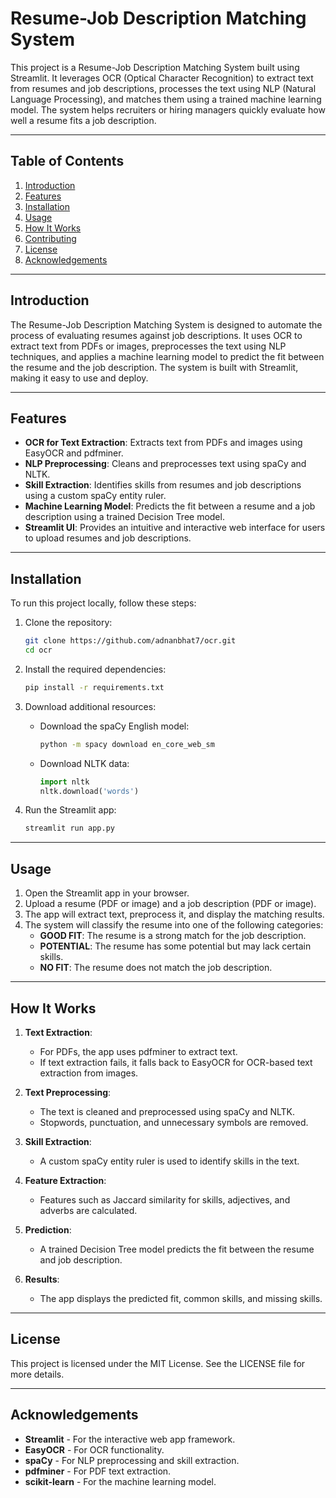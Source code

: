 # Resume-Job Description Matching System

This project is a Resume-Job Description Matching System built using Streamlit. It leverages OCR (Optical Character Recognition) to extract text from resumes and job descriptions, processes the text using NLP (Natural Language Processing), and matches them using a trained machine learning model. The system helps recruiters or hiring managers quickly evaluate how well a resume fits a job description.

---

## Table of Contents
1. [Introduction](#introduction)
2. [Features](#features)
3. [Installation](#installation)
4. [Usage](#usage)
5. [How It Works](#how-it-works)
6. [Contributing](#contributing)
7. [License](#license)
8. [Acknowledgements](#acknowledgements)

---

## Introduction
The Resume-Job Description Matching System is designed to automate the process of evaluating resumes against job descriptions. It uses OCR to extract text from PDFs or images, preprocesses the text using NLP techniques, and applies a machine learning model to predict the fit between the resume and the job description. The system is built with Streamlit, making it easy to use and deploy.

---

## Features
- **OCR for Text Extraction**: Extracts text from PDFs and images using EasyOCR and pdfminer.
- **NLP Preprocessing**: Cleans and preprocesses text using spaCy and NLTK.
- **Skill Extraction**: Identifies skills from resumes and job descriptions using a custom spaCy entity ruler.
- **Machine Learning Model**: Predicts the fit between a resume and a job description using a trained Decision Tree model.
- **Streamlit UI**: Provides an intuitive and interactive web interface for users to upload resumes and job descriptions.

---

## Installation
To run this project locally, follow these steps:

1. Clone the repository:
   ```bash
   git clone https://github.com/adnanbhat7/ocr.git
   cd ocr
   ```

2. Install the required dependencies:
   ```bash
   pip install -r requirements.txt
   ```

3. Download additional resources:
   - Download the spaCy English model:
     ```bash
     python -m spacy download en_core_web_sm
     ```
   - Download NLTK data:
     ```python
     import nltk
     nltk.download('words')
     ```

4. Run the Streamlit app:
   ```bash
   streamlit run app.py
   ```

---

## Usage
1. Open the Streamlit app in your browser.
2. Upload a resume (PDF or image) and a job description (PDF or image).
3. The app will extract text, preprocess it, and display the matching results.
4. The system will classify the resume into one of the following categories:
   - **GOOD FIT**: The resume is a strong match for the job description.
   - **POTENTIAL**: The resume has some potential but may lack certain skills.
   - **NO FIT**: The resume does not match the job description.

---

## How It Works

1. **Text Extraction**:
   - For PDFs, the app uses pdfminer to extract text.
   - If text extraction fails, it falls back to EasyOCR for OCR-based text extraction from images.

2. **Text Preprocessing**:
   - The text is cleaned and preprocessed using spaCy and NLTK.
   - Stopwords, punctuation, and unnecessary symbols are removed.

3. **Skill Extraction**:
   - A custom spaCy entity ruler is used to identify skills in the text.

4. **Feature Extraction**:
   - Features such as Jaccard similarity for skills, adjectives, and adverbs are calculated.

5. **Prediction**:
   - A trained Decision Tree model predicts the fit between the resume and job description.

6. **Results**:
   - The app displays the predicted fit, common skills, and missing skills.

---

## License
This project is licensed under the MIT License. See the LICENSE file for more details.

---

## Acknowledgements
- **Streamlit** - For the interactive web app framework.
- **EasyOCR** - For OCR functionality.
- **spaCy** - For NLP preprocessing and skill extraction.
- **pdfminer** - For PDF text extraction.
- **scikit-learn** - For the machine learning model.
